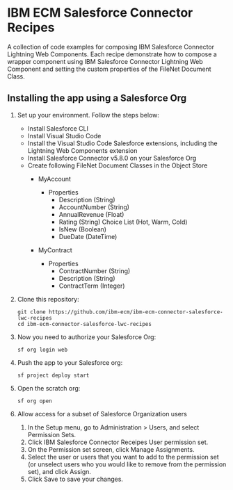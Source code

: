 # IBM ECM Salesforce Connector Recipes

A collection of code examples for composing IBM Salesforce Connector Lightning Web Components. Each recipe demonstrate how to compose a wrapper component using IBM Salesforce Connector Lightning Web Component and setting the custom properties of the FileNet Document Class.

## Installing the app using a Salesforce Org

1. Set up your environment. Follow the steps below:

    - Install Salesforce CLI
    - Install Visual Studio Code
    - Install the Visual Studio Code Salesforce extensions, including the Lightning Web Components extension
    - Install Salesforce Connector v5.8.0 on your Salesforce Org
    - Create following FileNet Document Classes in the Object Store 
       - MyAccount
           - Properties
               - Description   (String)
               - AccountNumber (String)
               - AnnualRevenue (Float)
               - Rating        (String) Choice List (Hot, Warm, Cold)
               - IsNew         (Boolean)
               - DueDate       (DateTime)

       - MyContract
           - Properties
               - ContractNumber (String)
               - Description    (String)
               - ContractTerm   (Integer)
              
2. Clone this repository:
   ```
   git clone https://github.com/ibm-ecm/ibm-ecm-connector-salesforce-lwc-recipes
   cd ibm-ecm-connector-salesforce-lwc-recipes
   ```

3. Now you need to authorize your Salesforce Org:
   ```
   sf org login web
   ```

4. Push the app to your Salesforce org:
   ```
   sf project deploy start
   ```

5. Open the scratch org:
   ```
   sf org open
   ```

6. Allow access for a subset of Salesforce Organization users
   1. In the Setup menu, go to Administration > Users, and select Permission Sets.
   2. Click IBM Salesforce Connector Receipes User permission set.
   3. On the Permission set screen, click Manage Assignments.
   4. Select the user or users that you want to add to the permission set (or unselect users who you would like to remove from the permission set), and click Assign.
   5. Click Save to save your changes.

